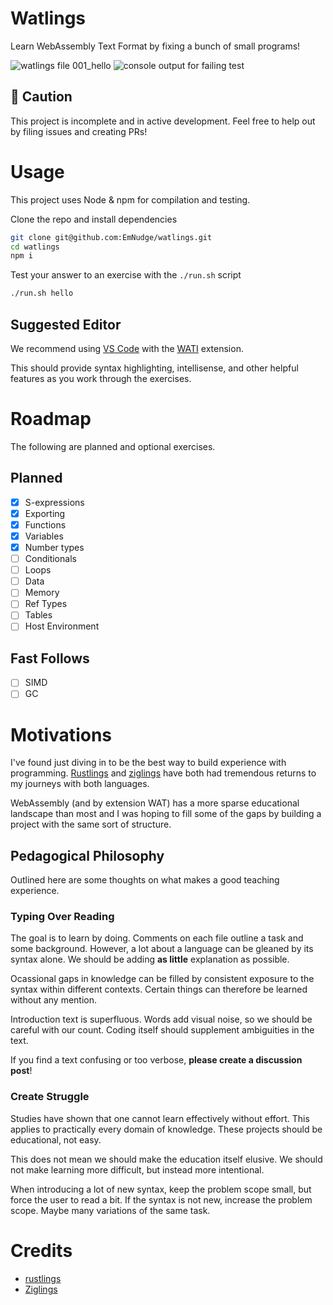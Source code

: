 # Watlings

Learn WebAssembly Text Format by fixing a bunch of small programs!

![watlings file 001_hello](https://github.com/EmNudge/watlings/assets/24513691/a720199d-75ce-41c5-84d6-014ef2b2eacd)
![console output for failing test](https://github.com/EmNudge/watlings/assets/24513691/1aa1e029-f871-41d6-a5fd-44997d82b148)


## 🚧 Caution
This project is incomplete and in active development.
Feel free to help out by filing issues and creating PRs!

# Usage
This project uses Node & npm for compilation and testing.

Clone the repo and install dependencies
```sh
git clone git@github.com:EmNudge/watlings.git
cd watlings
npm i
```

Test your answer to an exercise with the `./run.sh` script
```sh
./run.sh hello
```

## Suggested Editor
We recommend using [VS Code](https://code.visualstudio.com) with the [WATI](https://github.com/NateLevin1/wati) extension.

This should provide syntax highlighting, intellisense, and other helpful features as you work through the exercises.

# Roadmap
The following are planned and optional exercises.
## Planned
- [X] S-expressions
- [X] Exporting
- [X] Functions
- [X] Variables
- [X] Number types
- [ ] Conditionals
- [ ] Loops
- [ ] Data
- [ ] Memory
- [ ] Ref Types
- [ ] Tables
- [ ] Host Environment

## Fast Follows
- [ ] SIMD
- [ ] GC

# Motivations
I've found just diving in to be the best way to build experience with programming. [Rustlings](https://github.com/rust-lang/rustlings) and [ziglings](https://github.com/ratfactor/ziglings) have both had tremendous returns to my journeys with both languages.

WebAssembly (and by extension WAT) has a more sparse educational landscape than most and I was hoping to fill some of the gaps by building a project with the same sort of structure.

## Pedagogical Philosophy
Outlined here are some thoughts on what makes a good teaching experience.

### Typing Over Reading
The goal is to learn by doing. Comments on each file outline a task and some background. However, a lot about a language can be gleaned by its syntax alone. We should be adding **as little** explanation as possible. 

Ocassional gaps in knowledge can be filled by consistent exposure to the syntax within different contexts. Certain things can therefore be learned without any mention.

Introduction text is superfluous. Words add visual noise, so we should be careful with our count. Coding itself should supplement ambiguities in the text.

If you find a text confusing or too verbose, **please create a discussion post**!

### Create Struggle
Studies have shown that one cannot learn effectively without effort. This applies to practically every domain of knowledge. These projects should be educational, not easy.

This does not mean we should make the education itself elusive. We should not make learning more difficult, but instead more intentional.

When introducing a lot of new syntax, keep the problem scope small, but force the user to read a bit. If the syntax is not new, increase the problem scope. Maybe many variations of the same task.

# Credits
- [rustlings](https://github.com/rust-lang/rustlings)
- [Ziglings](https://github.com/ratfactor/ziglings)
